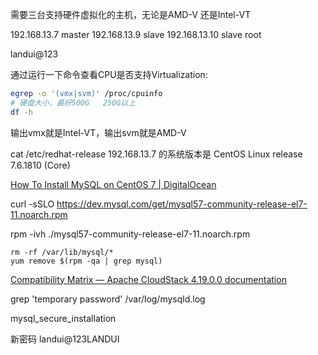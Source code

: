 

需要三台支持硬件虚拟化的主机，无论是AMD-V 还是Intel-VT


192.168.13.7    master
192.168.13.9    slave
192.168.13.10  slave
root  

landui@123

通过运行一下命令查看CPU是否支持Virtualization:

```bash
egrep -o '(vmx|svm)' /proc/cpuinfo
# 硬盘大小，最好500G   250G以上
df -h
```

输出vmx就是Intel-VT，输出svm就是AMD-V

cat /etc/redhat-release
192.168.13.7 的系统版本是 CentOS Linux release 7.6.1810 (Core)

[How To Install MySQL on CentOS 7 | DigitalOcean](https://www.digitalocean.com/community/tutorials/how-to-install-mysql-on-centos-7)

curl -sSLO https://dev.mysql.com/get/mysql57-community-release-el7-11.noarch.rpm

rpm -ivh ./mysql57-community-release-el7-11.noarch.rpm

```
rm -rf /var/lib/mysql/*
yum remove $(rpm -qa | grep mysql)
```

[Compatibility Matrix — Apache CloudStack 4.19.0.0 documentation](https://docs.cloudstack.apache.org/en/latest/releasenotes/compat.html)

grep 'temporary password' /var/log/mysqld.log

mysql_secure_installation

新密码 landui@123LANDUI